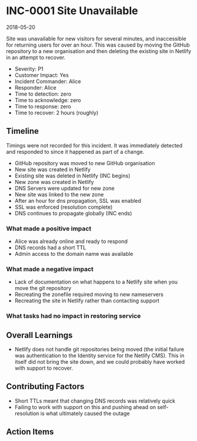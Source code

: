 # INC-0001 Site Unavailable

2018-05-20

Site was unavailable for new visitors for several minutes, and inaccessible for returning users for over an hour.  This was caused by moving the GitHub repository to a new organisation and then deleting the existing site in Netlify in an attempt to recover.

- Severity: P1
- Customer Impact: Yes
- Incident Commander: Alice
- Responder: Alice
- Time to detection: zero
- Time to acknowledge: zero
- Time to response: zero
- Time to recover: 2 hours (roughly)

## Timeline

Timings were not recorded for this incident.  It was immediately detected and responded to since it happened as part of a change.

- GitHub repository was moved to new GitHub organisation
- New site was created in Netlify
- Existing site was deleted in Netlify (INC begins)
- New zone was created in Netlify
- DNS Servers were updated for new zone
- New site was linked to the new zone
- After an hour for dns propagation, SSL was enabled
- SSL was enforced (resolution complete)
- DNS continues to propagate globally (INC ends)

### What made a positive impact

- Alice was already online and ready to respond
- DNS records had a short TTL
- Admin access to the domain name was available

### What made a negative impact

- Lack of documentation on what happens to a Netlify site when you move the git repository
- Recreating the zonefile required moving to new nameservers
- Recreating the site in Netlify rather than contacting support

### What tasks had no impact in restoring service

## Overall Learnings

- Netlify does not handle git repositories being moved (the initial failure was authentication to the Identity service for the Netlify CMS).  This in itself did not bring the site down, and we could probably have worked with support to recover.

## Contributing Factors

- Short TTLs meant that changing DNS records was relatively quick
- Failing to work with support on this and pushing ahead on self-resolution is what ultimately caused the outage

## Action Items